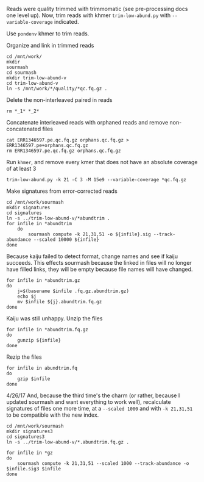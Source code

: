 Reads were quality trimmed with trimmomatic (see pre-processing docs one level up). Now, trim reads with khmer `trim-low-abund.py` with `--variable-coverage` indicated.

Use `pondenv` khmer to trim reads. 

Organize and link in trimmed reads
```
cd /mnt/work/
mkdir
sourmash
cd sourmash
mkdir trim-low-abund-v
cd trim-low-abund-v
ln -s /mnt/work/*/quality/*qc.fq.gz .
```

Delete the non-interleaved paired in reads
```
rm *_1* *_2*
```

Concatenate interleaved reads with orphaned reads and remove non-concatenated files
```
cat ERR1346597.pe.qc.fq.gz orphans.qc.fq.gz > ERR1346597.pe+orphans.qc.fq.gz
rm ERR1346597.pe.qc.fq.gz orphans.qc.fq.gz
```

Run `khmer`, and remove every kmer that does not have an absolute coverage of at least 3
```
trim-low-abund.py -k 21 -C 3 -M 15e9 --variable-coverage *qc.fq.gz
```

Make signatures from error-corrected reads
```
cd /mnt/work/sourmash
mkdir signatures
cd signatures
ln -s ../trim-low-abund-v/*abundtrim .
for infile in *abundtrim
    do
        sourmash compute -k 21,31,51 -o ${infile}.sig --track-abundance --scaled 10000 ${infile}
done
```

Because kaiju failed to detect format, change names and see if kaiju succeeds. This effects sourmash because the linked in files will no longer have filled links, they will be empty because file names will have changed. 
```
for infile in *abundtrim.gz
do 
    j=$(basename $infile .fq.gz.abundtrim.gz)
    echo $j
    mv $infile ${j}.abundtrim.fq.gz
done
```

Kaiju was still unhappy. Unzip the files
```
for infile in *abundtrim.fq.gz
do
    gunzip ${infile}
done
```
Rezip the files
```
for infile in abundtrim.fq 
do
    gzip $infile
done
```

4/26/17
And, because the third time's the charm (or rather, because I updated sourmash and want everything to work well), recalculate signatures of files one more time, at a `--scaled 1000` and with `-k 21,31,51` to be compatible with the new index.

```
cd /mnt/work/sourmash
mkdir signatures3
cd signatures3
ln -s ../trim-low-abund-v/*.abundtrim.fq.gz .

for infile in *gz
do
    sourmash compute -k 21,31,51 --scaled 1000 --track-abundance -o $infile.sig3 $infile
done
```



